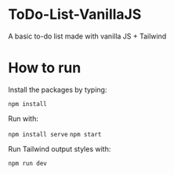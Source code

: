 # ToDo-List-VanillaJS

A basic to-do list made with vanilla JS + Tailwind

# How to run

Install the packages by typing:

`npm install`

Run with:

`npm install serve`
`npm start`

Run Tailwind output styles with:

`npm run dev`
